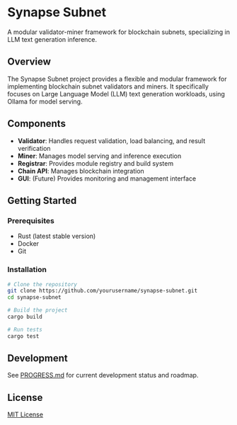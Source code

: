 # Synapse Subnet

A modular validator-miner framework for blockchain subnets, specializing in LLM text generation inference.

## Overview

The Synapse Subnet project provides a flexible and modular framework for implementing blockchain subnet validators and miners. It specifically focuses on Large Language Model (LLM) text generation workloads, using Ollama for model serving.

## Components

- **Validator**: Handles request validation, load balancing, and result verification
- **Miner**: Manages model serving and inference execution
- **Registrar**: Provides module registry and build system
- **Chain API**: Manages blockchain integration
- **GUI**: (Future) Provides monitoring and management interface

## Getting Started

### Prerequisites

- Rust (latest stable version)
- Docker
- Git

### Installation

```bash
# Clone the repository
git clone https://github.com/yourusername/synapse-subnet.git
cd synapse-subnet

# Build the project
cargo build

# Run tests
cargo test
```

## Development

See [PROGRESS.md](PROGRESS.md) for current development status and roadmap.

## License

[MIT License](LICENSE)
